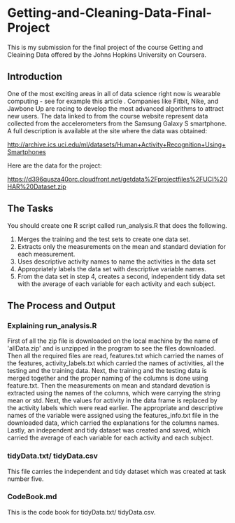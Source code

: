 # Getting-and-Cleaning-Data-Final-Project
This is my submission for the final project of the course Getting and Cleaining Data offered by the Johns Hopkins University on Coursera.

## Introduction
One of the most exciting areas in all of data science right now is wearable computing - see for example this article . Companies like Fitbit, Nike, and Jawbone Up are racing to develop the most advanced algorithms to attract new users. The data linked to from the course website represent data collected from the accelerometers from the Samsung Galaxy S smartphone. A full description is available at the site where the data was obtained:

http://archive.ics.uci.edu/ml/datasets/Human+Activity+Recognition+Using+Smartphones

Here are the data for the project:

https://d396qusza40orc.cloudfront.net/getdata%2Fprojectfiles%2FUCI%20HAR%20Dataset.zip

## The Tasks
You should create one R script called run_analysis.R that does the following.

1. Merges the training and the test sets to create one data set.
2. Extracts only the measurements on the mean and standard deviation for each measurement.
3. Uses descriptive activity names to name the activities in the data set
4. Appropriately labels the data set with descriptive variable names.
5. From the data set in step 4, creates a second, independent tidy data set with the average of each variable for each activity and each subject.

## The Process and Output

### Explaining run_analysis.R
First of all the zip file is downloaded on the local machine by the name of 'allData.zip' and is unzipped in the program to see the files downloaded. Then all the required files are read, features.txt which carried the names of the features, activity_labels.txt which carried the names of activities, all the testing and the training data. Next, the training and the testing data is merged together and the proper naming of the columns is done using feature.txt. Then the measurements on mean and standard devation is extracted using the names of the columns, which were carrying the string mean or std. Next, the values for activity in the data frame is replaced by the activity labels which were read earlier. The appropriate and descriptive names of the variable were assigned using the features_info.txt file in the downloaded data, which carried the explanations for the columns names. Lastly, an independent and tidy dataset was created and saved, which carried the average of each variable for each activity and each subject.

### tidyData.txt/ tidyData.csv
This file carries the independent and tidy dataset which was created at task number five.

### CodeBook.md
This is the code book for tidyData.txt/ tidyData.csv.